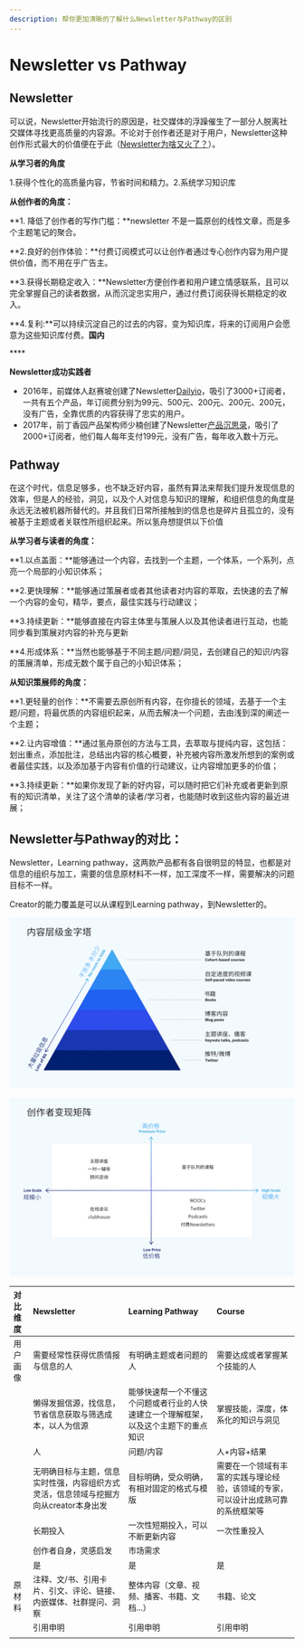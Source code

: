 ```yaml
---
description: 帮你更加清晰的了解什么Newsletter与Pathway的区别
---
```


# Newsletter vs Pathway

## Newsletter

可以说，Newsletter开始流行的原因是，社交媒体的浮躁催生了一部分人脱离社交媒体寻找更高质量的内容源。不论对于创作者还是对于用户，Newsletter这种创作形式最大的价值便在于此（[Newsletter为啥又火了？](https://mp.weixin.qq.com/s/AAiTZPaeIvCLO37peJ9UJQ)）。

**从学习者的角度**

1.获得个性化的高质量内容，节省时间和精力。2.系统学习知识库

**从创作者的角度：**

**1. 降低了创作者的写作门槛：**newsletter 不是一篇原创的线性文章，而是多个主题笔记的聚合。

**2.良好的创作体验：**付费订阅模式可以让创作者通过专心创作内容为用户提供价值，而不用在乎广告主。

**3.获得长期稳定收入：**Newsletter方便创作者和用户建立情感联系，且可以完全掌握自己的读者数据，从而沉淀忠实用户，通过付费订阅获得长期稳定的收入。

**4.复利:**可以持续沉淀自己的过去的内容，变为知识库，将来的订阅用户会愿意为这些知识库付费。**国内**

\*\*\*\*

**Newsletter成功实践者**

* 2016年，前媒体人赵赛坡创建了Newsletter[Dailyio](https://iois.me/)，吸引了3000+订阅者，一共有五个产品，年订阅费分别为99元、500元、200元、200元、200元，没有广告，全靠优质的内容获得了忠实的用户。
* 2017年，前丁香园产品架构师少楠创建了Newsletter[产品沉思录](https://www.pmthinking.com)，吸引了2000+订阅者，他们每人每年支付199元，没有广告，每年收入数十万元。

## Pathway

在这个时代，信息足够多，也不缺乏好内容，虽然有算法来帮我们提升发现信息的效率，但是人的经验，洞见，以及个人对信息与知识的理解，和组织信息的角度是永远无法被机器所替代的。并且我们日常所接触到的信息也是碎片且孤立的，没有被基于主题或者关联性所组织起来。所以氢舟想提供以下价值

**从学习者与读者的角度：**

**1.以点盖面：**能够通过一个内容，去找到一个主题，一个体系，一个系列，点亮一个局部的小知识体系；

**2.更快理解：**能够通过策展者或者其他读者对内容的萃取，去快速的去了解一个内容的金句，精华，要点，最佳实践与行动建议；

**3.持续更新：**能够直接在内容主体里与策展人以及其他读者进行互动，也能同步看到策展对内容的补充与更新

**4.形成体系：**当然也能够基于不同主题/问题/洞见，去创建自己的知识/内容的策展清单，形成无数个属于自己的小知识体系；

**从知识策展师的角度：**

**1.更轻量的创作：**不需要去原创所有内容，在你擅长的领域，去基于一个主题/问题，将最优质的内容组织起来，从而去解决一个问题，去由浅到深的阐述一个主题；

**2.让内容增值：**通过氢舟原创的方法与工具，去萃取与提纯内容，这包括：划出重点，添加批注，总结出内容的核心概要，补充被内容所激发所想到的案例或者最佳实践，以及添加基于内容有价值的行动建议，让内容增加更多的价值；

**3.持续更新：**如果你发现了新的好内容，可以随时把它们补充或者更新到原有的知识清单，关注了这个清单的读者/学习者，也能随时收到这些内容的最近进展；

## Newsletter与Pathway的对比：

Newsletter，Learning pathway，这两款产品都有各自很明显的特显，也都是对信息的组织与加工，需要的信息原材料不一样，加工深度不一样，需要解决的问题目标不一样。

Creator的能力覆盖是可以从课程到Learning pathway，到Newsletter的。

![](.gitbook/assets/nei-rong-jin-zi-ta-.png)

![](.gitbook/assets/chuang-zuo-zhe-bian-xian-ju-zhen-.png)

| 对比维度 | Newsletter | Learning Pathway | Course |
| :--- | :--- | :--- | :--- |
| 用户画像 | 需要经常性获得优质情报与信息的人 | 有明确主题或者问题的人 | 需要达成或者掌握某个技能的人 |
|  | 懒得发掘信源，找信息，节省信息获取与筛选成本，以人为信源  | 能够快速帮一个不懂这个问题或者行业的人快速建立一个理解框架，以及这个主题下的重点知识  | 掌握技能，深度，体系化的知识与洞见 |
|  | 人 | 问题/内容 | 人+内容+结果 |
|  | 无明确目标与主题，信息实时性强，内容组织方式灵活，信息领域与挖掘方向从creator本身出发 | 目标明确，受众明确，有相对固定的格式与模版 | 需要在一个领域有丰富的实践与理论经验，该领域的专家，可以设计出成熟可靠的系统框架等 |
|  | 长期投入 | 一次性短期投入，可以不断更新内容 | 一次性重投入 |
|  | 创作者自身，灵感启发 | 市场需求 |  |
|  | 是 | 是 | 是 |
| 原材料 | 注释、文/书、引用卡片、引文、评论、链接、内嵌媒体、社群提问、洞察 | 整体内容（文章、视频、播客、书籍、文档...） | 书籍、论文 |
|  | 引用申明 | 引用申明 | 引用申明 |
|  |  |  |  |




